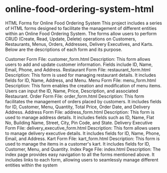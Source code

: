 # online-food-ordering-system-html

HTML Forms for Online Food Ordering System
This project includes a series of HTML forms designed to facilitate the management of different entities within an Online Food Ordering System. The forms allow users to perform CRUD (Create, Read, Update, Delete) operations on Customers, Restaurants, Menus, Orders, Addresses, Delivery Executives, and Karts. Below are the descriptions of each form and its purpose.

Customer Form
File: customer_form.html
Description: This form allows users to add and update customer information. Fields include ID, Name, Email, Phone, and Address.
Restaurant Form
File: restaurant_form.html
Description: This form is used for managing restaurant details. It includes fields for ID, Name, Address, and Menu.
Menu Form
File: menu_form.html
Description: This form enables the creation and modification of menu items. Users can input the ID, Name, Price, Description, and associated Restaurant.
Order Form
File: order_form.html
Description: This form facilitates the management of orders placed by customers. It includes fields for ID, Customer, Menu, Quantity, Total Price, Order Date, and Delivery Address.
Address Form
File: address_form.html
Description: This form is used to manage address details. It includes fields such as ID, Name, Flat No, Building Name, Street, City, Pin Code, and State.
Delivery Executive Form
File: delivery_executive_form.html
Description: This form allows users to manage delivery executive details. It includes fields for ID, Name, Phone, Email, and Address.
Kart Form
File: kart_form.html
Description: This form is used to manage the items in a customer's kart. It includes fields for ID, Customer, Menu, and Quantity.
Index Page
File: index.html
Description: The index page provides easy navigation to all the forms mentioned above. It includes links to each form, allowing users to seamlessly manage different entities within the system
